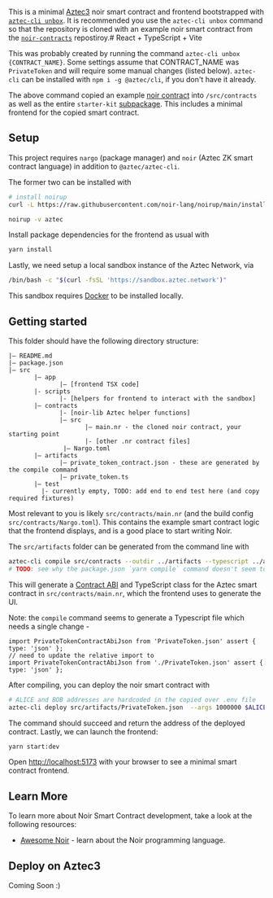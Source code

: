 This is a minimal [Aztec3]() noir smart contract and frontend bootstrapped with [`aztec-cli unbox`](https://github.com/AztecProtocol/aztec-packages/tree/master/yarn-project/aztec-cli). It is recommended you use the `aztec-cli unbox` command so that the repository is cloned with an example noir smart contract from the [`noir-contracts`](https://github.com/AztecProtocol/aztec-packages/tree/master/yarn-project/noir-contracts) repostiroy.# React + TypeScript + Vite

This was probably created by running the command `aztec-cli unbox {CONTRACT_NAME}`. Some settings assume that CONTRACT_NAME was `PrivateToken` and will require some manual changes (listed below). `aztec-cli` can be installed with `npm i -g @aztec/cli`, if you don't have it already.

The above command copied an example [noir contract](https://github.com/AztecProtocol/aztec-packages/tree/master/yarn-project/noir-contracts) into `/src/contracts` as well as the entire `starter-kit` [subpackage](https://github.com/AztecProtocol/aztec-packages/tree/master/yarn-project/starter-project). This includes a minimal frontend for the copied smart contract.

## Setup

This project requires `nargo` (package manager) and `noir` (Aztec ZK smart contract language) in addition to `@aztec/aztec-cli`.

The former two can be installed with

```bash
# install noirup
curl -L https://raw.githubusercontent.com/noir-lang/noirup/main/install | bash

noirup -v aztec

```

Install package dependencies for the frontend as usual with

```bash
yarn install
```

Lastly, we need setup a local sandbox instance of the Aztec Network, via

```bash
/bin/bash -c "$(curl -fsSL 'https://sandbox.aztec.network')"
```

This sandbox requires [Docker](https://www.docker.com/) to be installed locally.

## Getting started

This folder should have the following directory structure:

```
|— README.md
|— package.json
|— src
       |— app
              |— [frontend TSX code]
       |- scripts
              |- [helpers for frontend to interact with the sandbox]
       |— contracts
              |- [noir-lib Aztec helper functions]
              |— src
                     |— main.nr - the cloned noir contract, your starting point
                     |- [other .nr contract files]
               |— Nargo.toml
       |— artifacts
              |— private_token_contract.json - these are generated by the compile command
              |— private_token.ts
       |— test
         |- currently empty, TODO: add end to end test here (and copy required fixtures)
```

Most relevant to you is likely `src/contracts/main.nr` (and the build config `src/contracts/Nargo.toml`). This contains the example smart contract logic that the frontend displays, and is a good place to start writing Noir.

The `src/artifacts` folder can be generated from the command line with

```bash
aztec-cli compile src/contracts --outdir ../artifacts --typescript ../artifacts
# TODO: see why the package.json `yarn compile` command doesn't seem to get picked up
```

This will generate a [Contract ABI](https://www.alchemy.com/overviews/what-is-an-abi-of-a-smart-contract-examples-and-usage) and TypeScript class for the Aztec smart contract in `src/contracts/main.nr`, which the frontend uses to generate the UI.

Note: the `compile` command seems to generate a Typescript file which needs a single change -

```
import PrivateTokenContractAbiJson from 'PrivateToken.json' assert { type: 'json' };
// need to update the relative import to
import PrivateTokenContractAbiJson from './PrivateToken.json' assert { type: 'json' };
```

After compiling, you can deploy the noir smart contract with

```bash
# ALICE and BOB addresses are hardcoded in the copied over .env file
aztec-cli deploy src/artifacts/PrivateToken.json  --args 1000000 $ALICE --salt 0
```

The command should succeed and return the address of the deployed contract. Lastly, we can launch the frontend:

```bash
yarn start:dev
```

Open [http://localhost:5173](http://localhost:5173) with your browser to see a minimal smart contract frontend.

## Learn More

To learn more about Noir Smart Contract development, take a look at the following resources:

- [Awesome Noir](https://github.com/noir-lang/awesome-noir) - learn about the Noir programming language.

## Deploy on Aztec3

Coming Soon :)
